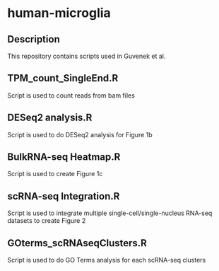 # human-microglia

## Description

This repository contains scripts used in Guvenek et al. 

## TPM_count_SingleEnd.R 
Script is used to count reads from bam files

## DESeq2 analysis.R 
Script is used to do DESeq2 analysis for Figure 1b

## BulkRNA-seq Heatmap.R 
Script is used to create Figure 1c

## scRNA-seq Integration.R 
Script is used to integrate multiple single-cell/single-nucleus RNA-seq datasets to create Figure 2

## GOterms_scRNAseqClusters.R
Script is used to do GO Terms analysis for each scRNA-seq clusters


